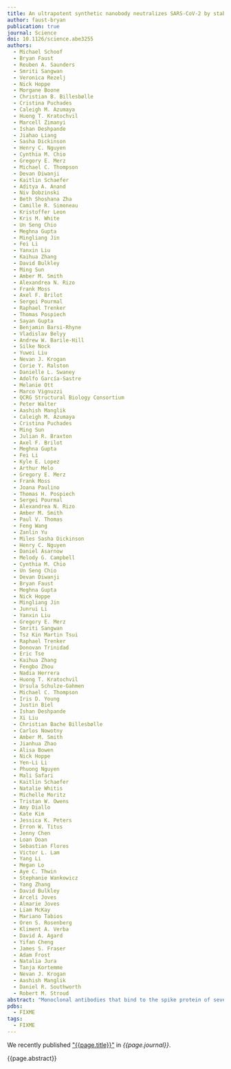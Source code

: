 ```yaml
---
title: An ultrapotent synthetic nanobody neutralizes SARS-CoV-2 by stabilizing inactive Spike
author: faust-bryan
publication: true
journal: Science
doi: 10.1126/science.abe3255
authors:
  - Michael Schoof
  - Bryan Faust
  - Reuben A. Saunders
  - Smriti Sangwan
  - Veronica Rezelj
  - Nick Hoppe
  - Morgane Boone
  - Christian B. Billesbølle
  - Cristina Puchades
  - Caleigh M. Azumaya
  - Huong T. Kratochvil
  - Marcell Zimanyi
  - Ishan Deshpande
  - Jiahao Liang
  - Sasha Dickinson
  - Henry C. Nguyen
  - Cynthia M. Chio
  - Gregory E. Merz
  - Michael C. Thompson
  - Devan Diwanji
  - Kaitlin Schaefer
  - Aditya A. Anand
  - Niv Dobzinski
  - Beth Shoshana Zha
  - Camille R. Simoneau
  - Kristoffer Leon
  - Kris M. White
  - Un Seng Chio
  - Meghna Gupta
  - Mingliang Jin
  - Fei Li
  - Yanxin Liu
  - Kaihua Zhang
  - David Bulkley
  - Ming Sun
  - Amber M. Smith
  - Alexandrea N. Rizo
  - Frank Moss
  - Axel F. Brilot
  - Sergei Pourmal
  - Raphael Trenker
  - Thomas Pospiech
  - Sayan Gupta
  - Benjamin Barsi-Rhyne
  - Vladislav Belyy
  - Andrew W. Barile-Hill
  - Silke Nock
  - Yuwei Liu
  - Nevan J. Krogan
  - Corie Y. Ralston
  - Danielle L. Swaney
  - Adolfo García-Sastre
  - Melanie Ott
  - Marco Vignuzzi
  - QCRG Structural Biology Consortium
  - Peter Walter
  - Aashish Manglik
  - Caleigh M. Azumaya
  - Cristina Puchades
  - Ming Sun
  - Julian R. Braxton
  - Axel F. Brilot
  - Meghna Gupta
  - Fei Li
  - Kyle E. Lopez
  - Arthur Melo
  - Gregory E. Merz
  - Frank Moss
  - Joana Paulino
  - Thomas H. Pospiech
  - Sergei Pourmal
  - Alexandrea N. Rizo
  - Amber M. Smith
  - Paul V. Thomas
  - Feng Wang
  - Zanlin Yu
  - Miles Sasha Dickinson
  - Henry C. Nguyen
  - Daniel Asarnow
  - Melody G. Campbell
  - Cynthia M. Chio
  - Un Seng Chio
  - Devan Diwanji
  - Bryan Faust
  - Meghna Gupta
  - Nick Hoppe
  - Mingliang Jin
  - Junrui Li
  - Yanxin Liu
  - Gregory E. Merz
  - Smriti Sangwan
  - Tsz Kin Martin Tsui
  - Raphael Trenker
  - Donovan Trinidad
  - Eric Tse
  - Kaihua Zhang
  - Fengbo Zhou
  - Nadia Herrera
  - Huong T. Kratochvil
  - Ursula Schulze-Gahmen
  - Michael C. Thompson
  - Iris D. Young
  - Justin Biel
  - Ishan Deshpande
  - Xi Liu
  - Christian Bache Billesbølle
  - Carlos Nowotny
  - Amber M. Smith
  - Jianhua Zhao
  - Alisa Bowen
  - Nick Hoppe
  - Yen-Li Li
  - Phuong Nguyen
  - Mali Safari
  - Kaitlin Schaefer
  - Natalie Whitis
  - Michelle Moritz
  - Tristan W. Owens
  - Amy Diallo
  - Kate Kim
  - Jessica K. Peters
  - Erron W. Titus
  - Jenny Chen
  - Loan Doan
  - Sebastian Flores
  - Victor L. Lam
  - Yang Li
  - Megan Lo
  - Aye C. Thwin
  - Stephanie Wankowicz
  - Yang Zhang
  - David Bulkley
  - Arceli Joves
  - Almarie Joves
  - Liam McKay
  - Mariano Tabios
  - Oren S. Rosenberg
  - Kliment A. Verba
  - David A. Agard
  - Yifan Cheng
  - James S. Fraser
  - Adam Frost
  - Natalia Jura
  - Tanja Kortemme
  - Nevan J. Krogan
  - Aashish Manglik
  - Daniel R. Southworth
  - Robert M. Stroud
abstract: "Monoclonal antibodies that bind to the spike protein of severe acute respiratory syndrome coronavirus 2 (SARS-CoV-2) show therapeutic promise but must be produced in mammalian cells and need to be delivered intravenously. By contrast, single-domain antibodies called nanobodies can be produced in bacteria or yeast, and their stability may enable aerosol delivery. Two papers now report nanobodies that bind tightly to spike and efficiently neutralize SARS-CoV-2 in cells. Schoof <i>et al.</i> screened a yeast surface display of synthetic nanobodies and Xiang et al. screened anti-spike nanobodies produced by a llama. Both groups identified highly potent nanobodies that lock the spike protein in an inactive conformation. Multivalent constructs of selected nanobodies achieved even more potent neutralization."
pdbs:
  - FIXME
tags:
  - FIXME
---
```


We recently published ["{{page.title}}"](https://doi.org/{{page.doi}}) in *{{page.journal}}*.

{{page.abstract}}
